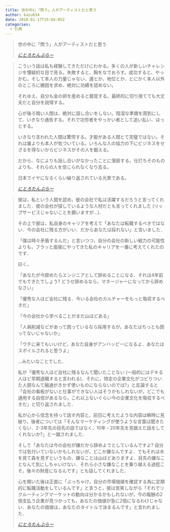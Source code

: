 ```yaml
---
title: 世の中に「問う」人がアーティストだと思う
author: kazu634
date: 2010-01-17T15:04:05Z
categories:
  - 引用
---
```

<div class="section">
<blockquote title="にとろたんぶらー" cite="http://nitro-idiot.tumblr.com/">
<p>
      世の中に「問う」人がアーティストだと思う
</p>

<p>
<cite><a href="http://nitro-idiot.tumblr.com/" onclick="__gaTracker('send', 'event', 'outbound-article', 'http://nitro-idiot.tumblr.com/', 'にとろたんぶらー');" target="_blank">にとろたんぶらー</a></cite>
</p>
</blockquote>

<blockquote title="にとろたんぶらー" cite="http://nitro-idiot.tumblr.com/">
<p>
      こういう話は私も経験してきただけにわかる。多くの人が新しいチャレンジを懐疑的な目で見る。失敗すると、胸をなでおろす。成功すると、やっかむ。そして本人の力量じゃない、運とか、地位とか、とにかく本人以外のところに勝因を求め、絶対に功績を認めない。
</p>

<p>
</p>

<p>
      それゆえ、自分も金の卵を産めると錯覚する。最終的に切り捨てても大丈夫だと自分を説得する。
</p>

<p>
      心が後ろ暗い人間は、絶対に話し合いをしない。陰湿な準備を周到にして、いきなり通告する。それで功労者をやっかい者として追い払い、ほっとする。
</p>

<p>
</p>

<p>
      いきなり言われた人間は驚愕する。才能がある人間とて完璧ではない。それは誰よりも本人が気づいている。いろんな人の協力の下にビジネスをせざるを得ないからビジネスがその人を鍛える。
</p>

<p>
      だから、なによりも話し合いがなかったことに落胆する。仕打ちそのものよりも、それらの人を信じられなくなり去る。
</p>

<p>
</p>

<p>
      日本でイヤになるくらい繰り返されている光景である。
</p>

<p>
<cite><a href="http://nitro-idiot.tumblr.com/" onclick="__gaTracker('send', 'event', 'outbound-article', 'http://nitro-idiot.tumblr.com/', 'にとろたんぶらー');" target="_blank">にとろたんぶらー</a></cite>
</p>
</blockquote>

<blockquote title="にとろたんぶらー" cite="http://nitro-idiot.tumblr.com/">
<p>
      彼は，私という人間を認め，彼の会社で私は活躍するだろうと言ってくれました．彼の会社が探しているような人材だとも言ってくれました (リップサービスじゃないことを願いますが…)．
</p>

<p>
</p>

<p>
      その上で彼は，私自身のキャリアを考えて「あなたは転職するべきではない．今の会社に残る方がいい．だからあなたは採れない」と言いました．
</p>

<p>
</p>

<p>
      「僕は時々矛盾するんだ」と言いつつ，自分の会社の新しい戦力の可能性よりも，フラッと面接にやってきた私のキャリアを一番に考えてくれたのです．
</p>

<p>
</p>

<p>
</p>

<p>
      曰く，
</p>

<p>
</p>

<p>
      「あなたが今辞めたらエンジニアとして辞めることになる．それは4年前でもできたでしょう? どうせ辞めるなら，マネージャーになってから辞めなさい」
</p>

<p>
</p>

<p>
      「優秀な人ほど会社に残る．今いる会社のカルチャーをもっと吸収するべきだ」
</p>

<p>
</p>

<p>
      「今の会社から学べることがまだ山ほどある」
</p>

<p>
</p>

<p>
      「人員削減などがあって困っているなら採用するが，あなたはちっとも困ってないじゃないか」
</p>

<p>
</p>

<p>
      「ウチに来てもいいけど，あなた自身がアンハッピーになるよ．あなたはスポイルされると思うよ」
</p>

<p>
</p>

<p>
      …みたいなことでした．
</p>

<p>
</p>

<p>
</p>

<p>
      私が「優秀な人ほど会社に残るなんて聞いたことない (一般的にはデキる人ほど早期退職すると言われる)．それに，特定の企業文化がコビりついた人間なんて融通がきかず使いものにならないのでは?」と反論すると「会社の看板がないと仕事ができない人はそうかもしれないが，どこでも通用する自信があるなら，これ以上ないぐらい今の企業文化を吸収するべきだ」と切り返されました．
</p>

<p>
</p>

<p>
      私が心から信念を持って話す内容と，前日に考えたような内容は瞬時に見破り，後者については「そんなマーケティングが使うような言葉は聞きたくない．2-3年先の目先の話ではなく，10年・20年先を見据えた話をしてくれないか?」と一蹴されました．
</p>

<p>
</p>

<p>
      そして「あなたは今の会社が嫌だから辞めようとしているんですよ? 自分では気付いていないかもしれないが，どこか嫌なんですよ．でもそれは木を見て森を見ずというもの．嫌なことは山ほどありますよ．目先の嫌なことなんて気にしちゃいけない．それら小さな嫌なことを乗り越える過程こそ，後々の財産になるんです」とも話してくれました．
</p>

<p>
</p>

<p>
      心を開いた後は正直に「ぶっちゃけ，自分の市場価値を確認する為に定期的に転職活動をしているんです」と言うと，彼は苦笑しながら「それでリクルーティングマーケットの動向は分かるかもしれないが，今の報酬の2倍支払う企業が見つかっても，あなたの価値が急に2倍になるわけじゃない．あなたの価値は，あなたのタイトルで決まるんです」と言われました．
</p>

<p>
<cite><a href="http://nitro-idiot.tumblr.com/" onclick="__gaTracker('send', 'event', 'outbound-article', 'http://nitro-idiot.tumblr.com/', 'にとろたんぶらー');" target="_blank">にとろたんぶらー</a></cite>
</p>
</blockquote>
</div>
